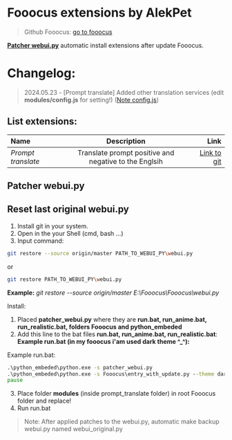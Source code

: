 # Fooocus extensions by AlekPet

> Github Fooocus: [go to fooocus](https://github.com/lllyasviel/Fooocus)

**[Patcher webui.py](#patcher-webuipy)** automatic install extensions after update Fooocus.

# Changelog:

> 2024.05.23 - [Prompt translate] Added other translation services (edit **modules/config.js** for setting!) ([Note config.js](https://github.com/AlekPet/Fooocus_Extensions_AlekPet/tree/main/prompt_translate#note-settings))

## List extensions:

| Name               |                      Description                      |                                                                                            Link |
| :----------------- | :---------------------------------------------------: | ----------------------------------------------------------------------------------------------: |
| _Prompt translate_ | Translate prompt positive and negative to the Englsih | [Link to git](https://github.com/AlekPet/Fooocus_Extensions_AlekPet/tree/main/prompt_translate) |

## Patcher webui.py

## Reset last original webui.py

1. Install git in your system.
2. Open in the your Shell (cmd, bash ...)
3. Input command:

```bash
git restore --source origin/master PATH_TO_WEBUI_PY\webui.py
```

or

```bash
git restore PATH_TO_WEBUI_PY\webui.py
```

**Example:** _git restore --source origin/master E:\Fooocus\Fooocus\webui.py_

Install:

1. Placed **patcher_webui.py** where they are **run.bat, run_anime.bat, run_realistic.bat, folders Fooocus and python_embeded**
2. Add this line to the bat files **run.bat, run_anime.bat, run_realistic.bat**:
   **Example run.bat (in my fooocus i'am used dark theme ^\_^):**

Example run.bat:

```cmd
.\python_embeded\python.exe -s patcher_webui.py
.\python_embeded\python.exe -s Fooocus\entry_with_update.py --theme dark
pause
```

3. Place folder **modules** (inside prompt_translate folder) in root Fooocus folder and replace!
4. Run run.bat

> Note: After applied patches to the webui.py, automatic make backup webui.py named webui_original.py

